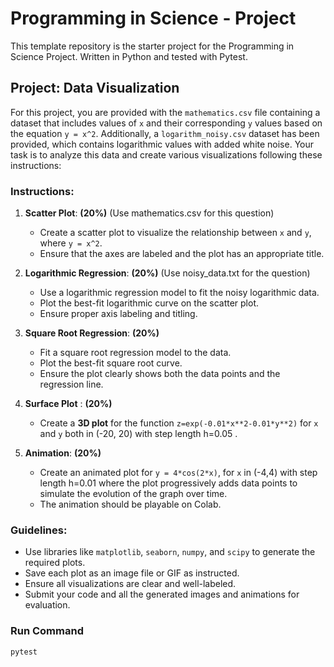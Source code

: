 # Programming in Science - Project

This template repository is the starter project for the Programming in Science Project. Written in Python and tested with Pytest.

## Project: Data Visualization

For this project, you are provided with the `mathematics.csv` file containing a dataset that includes values of `x` and their corresponding `y` values based on the equation `y = x^2`. Additionally, a `logarithm_noisy.csv` dataset has been provided, which contains logarithmic values with added white noise. Your task is to analyze this data and create various visualizations following these instructions:

### Instructions:

1. **Scatter Plot**: **(20%)**  (Use mathematics.csv for this question)
   - Create a scatter plot to visualize the relationship between `x` and `y`, where `y = x^2`.
   - Ensure that the axes are labeled and the plot has an appropriate title.

2. **Logarithmic Regression**: **(20%)**  (Use noisy_data.txt for the question)
   - Use a logarithmic regression model to fit the noisy logarithmic data.
   - Plot the best-fit logarithmic curve on the scatter plot.
   - Ensure proper axis labeling and titling.

3. **Square Root Regression**: **(20%)**  
   - Fit a square root regression model to the data.
   - Plot the best-fit square root curve.
   - Ensure the plot clearly shows both the data points and the regression line.

4. **Surface Plot** : **(20%)**  
   - Create a **3D plot** for the function `z=exp(-0.01*x**2-0.01*y**2)` for `x` and `y` both in (-20, 20) with step length h=0.05 . 

5. **Animation**: **(20%)**  
   - Create an animated plot for `y = 4*cos(2*x)`, for `x` in (-4,4) with step length h=0.01 where the plot progressively adds data points to simulate the evolution of the graph over time.
   - The animation should be playable on Colab.

### Guidelines:
- Use libraries like `matplotlib`, `seaborn`, `numpy`, and `scipy` to generate the required plots.
- Save each plot as an image file or GIF as instructed.
- Ensure all visualizations are clear and well-labeled.
- Submit your code and all the generated images and animations for evaluation.

### Run Command

`pytest`

